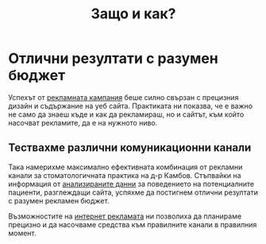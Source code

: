 ﻿---
layout: post
order: 5
rel: /about/kambov/advertising
service: /services/advertising
project: /portfolio/kambov
header: compact
display: subject cover
title: Защо и как?
description: Успяхме да постигнем отлични резултати с разумен рекламен бюджет.
summary: Стъпвайки на информация от анализираните данни за поведението на потенциалните пациенти идващи на сайта, успяхме да постигнем отлични резултати с разумен рекламен бюджет.
---
# Отлични резултати с разумен бюджет
Успехът от [рекламната кампания](./../../маркетинг/реклама.html) беше силно свързан с прецизния дизайн и съдържание на уеб сайта. Практиката ни показва, че е важно не само да знаеш къде и как да рекламираш, но и сайтът, към който насочват рекламите, да е на нужното ниво.

## Тествахме различни комуникационни канали
Така намерихме максимално ефективната комбинация от рекламни канали за стоматологичната практика на д-р Камбов. Стъпвайки на информация от [анализираните данни](./../../маркетинг/анализи.html) за поведението на потенциалните пациенти, разглеждащи сайта, успяхме да постигнем отлични резултати с разумен рекламен бюджет.

Възможностите на [интернет рекламата](./../../маркетинг/реклама.html) ни позволиха да планираме прецизно и да насочваме средства към правилните канали в правилния момент.